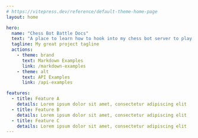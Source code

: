 ```yaml
---
# https://vitepress.dev/reference/default-theme-home-page
layout: home

hero:
  name: "Chess Bot Battle Docs"
  text: "A place to learn how to hook into my chess bot server to play against others!"
  tagline: My great project tagline
  actions:
    - theme: brand
      text: Markdown Examples
      link: /markdown-examples
    - theme: alt
      text: API Examples
      link: /api-examples

features:
  - title: Feature A
    details: Lorem ipsum dolor sit amet, consectetur adipiscing elit
  - title: Feature B
    details: Lorem ipsum dolor sit amet, consectetur adipiscing elit
  - title: Feature C
    details: Lorem ipsum dolor sit amet, consectetur adipiscing elit
---
```


